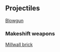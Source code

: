 
## Projectiles

[Blowgun](//wikipedia.org/wiki/Blowgun)

### Makeshift weapons

[Millwall brick](//wikipedia.org/wiki/Millwall_brick)


